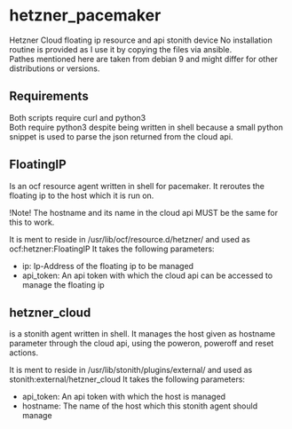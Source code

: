 # hetzner\_pacemaker
Hetzner Cloud floating ip resource and api stonith device
No installation routine is provided as I use it by copying the files via
ansible.  
Pathes mentioned here are taken from debian 9 and might differ for other
distributions or versions.

## Requirements
Both scripts require curl and python3  
Both require python3 despite being written in shell because a small python
snippet is used to parse the json returned from the cloud api.

## FloatingIP
Is an ocf resource agent written in shell for pacemaker. It reroutes the
floating ip to the host which it is run on.

!Note! The hostname and its name in the cloud api MUST be the same for this
to work.

It is ment to reside in /usr/lib/ocf/resource.d/hetzner/ and used as
ocf:hetzner:FloatingIP
It takes the following parameters:
- ip: Ip-Address of the floating ip to be managed
- api\_token: An api token with which the cloud api can be accessed to manage the
  floating ip

## hetzner\_cloud
is a stonith agent written in shell. It manages the host given as hostname
parameter through the cloud api, using the poweron, poweroff and reset actions.

It is ment to reside in /usr/lib/stonith/plugins/external/ and used as
stonith:external/hetzner\_cloud
It takes the following parameters:
- api\_token: An api token with which the host is managed
- hostname: The name of the host which this stonith agent should manage
